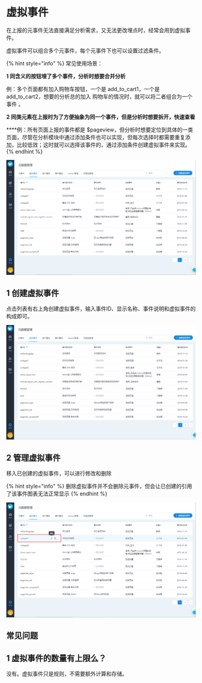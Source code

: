 # 虚拟事件

在上报的元事件无法直接满足分析需求，又无法更改埋点时，经常会用到虚拟事件。

虚拟事件可以组合多个元事件，每个元事件下也可以设置过滤条件。

{% hint style="info" %}
常见使用场景：

**1 同含义的按钮埋了多个事件，分析时想要合并分析**

   例：多个页面都有加入购物车按钮，一个是 add\_to\_cart1，一个是 add\_to\_cart2，想要的分析总的加入 购物车的情况时，就可以将二者组合为一个事件 。

**2 同类元素在上报时为了方便抽象为同一个事件，但是分析时想要拆开，快速查看**

   ****例：所有页面上报的事件都是 $pageview，但分析时想要定位到具体的一类页面，尽管在分析模块中通过添加条件也可以实现，但每次选择时都需要重复添加，比较低效；这时就可以选择该事件的，通过添加条件创建虚拟事件来实现。
{% endhint %}

![](../../../.gitbook/assets/image%20%2865%29.png)

## 1 创建虚拟事件

点击列表有右上角创建虚拟事件，输入事件ID、显示名称、事件说明和虚拟事件的构成即可。

![](../../../.gitbook/assets/chuang-jian-xu-ni-shi-jian.gif)

## 2 管理虚拟事件

移入已创建的虚拟事件，可以进行修改和删除

{% hint style="info" %}
删除虚拟事件并不会删除元事件，但会让已创建的引用了该事件图表无法正常显示
{% endhint %}

![](../../../.gitbook/assets/image%20%2849%29.png)

## 常见问题

## **1 虚拟事件的数量有上限么？**

没有。虚拟事件只是规则，不需要额外计算和存储。

